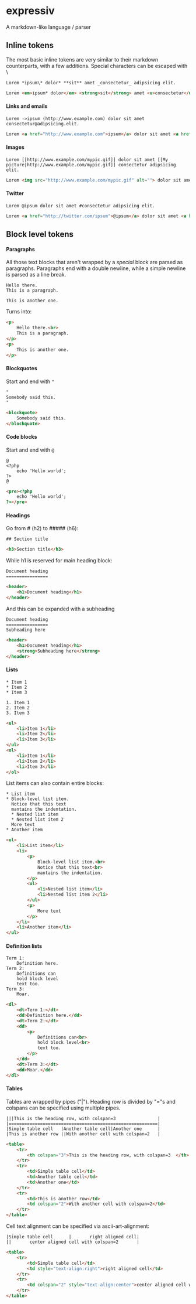 expressiv
=========

A markdown-like language / parser

## Inline tokens

The most basic inline tokens are very similar to their markdown counterparts, with a few additions.
Special characters can be escaped with \

```
Lorem *ipsum\* dolor* **sit** amet _consectetur_ adipsicing elit.
```

```html
Lorem <em>ipsum* dolor</em> <strong>sit</strong> amet <u>consectetur</u> adipsicing elit.
```

#### Links and emails

```
Lorem ->ipsum (http://www.example.com) dolor sit amet consectetur@adipsicing.elit.
```

```html
Lorem <a href="http://www.example.com">ipsum</a> dolor sit amet <a href="mailto:consectetur@adipsicing.elit">consectetur@adipsicing.elit</a>.
```

#### Images

```
Lorem [[http://www.example.com/mypic.gif]] dolor sit amet [[My picture|http://www.example.com/mypic.gif]] consectetur adipsicing elit.
```

```html
Lorem <img src="http://www.example.com/mypic.gif" alt=""> dolor sit amet <img src="http://www.example.com/mypic.gif" alt="My picture" title="My picture"> consectetur adipsicing elit.
```

#### Twitter

```
Lorem @ipsum dolor sit amet #consectetur adipsicing elit.
```

```html
Lorem <a href="http://twitter.com/ipsum">@ipsum</a> dolor sit amet <a href="http://twitter.com/search?q=%23consectetur&src=hash">#consectetur</a> adipsicing elit.
```

## Block level tokens

#### Paragraphs

All those text blocks that aren't wrapped by a *special* block are parsed as paragraphs. Paragraphs end with a double newline, while a simple newline is parsed as a line break.

```
Hello there.
This is a paragraph.

This is another one.
```

Turns into:

```html
<p>
    Hello there.<br>
    This is a paragraph.
</p>
<p>
    This is another one.
</p>
```

#### Blockquotes

Start and end with `"`

```
"
Somebody said this.
"
```

```html
<blockquote>
    Somebody said this.
</blockquote>
```

#### Code blocks

Start and end with `@`

```
@
<?php
    echo 'Hello world';
?>
@
```

```html
<pre><?php
    echo 'Hello world';
?></pre>
```

#### Headings

Go from # (h2) to ##### (h6):

```
## Section title
```

```html
<h3>Section title</h3>
```

While h1 is reserved for main heading block:

```
Document heading
================
```

```html
<header>
    <h1>Document heading</h1>
</header>
```

And this can be expanded with a subheading

```
Document heading
================
Subheading here
```

```html
<header>
    <h1>Document heading</h1>
    <strong>Subheading here</strong>
</header>
```

#### Lists

```
* Item 1
* Item 2
* Item 3

1. Item 1
2. Item 2
3. Item 3
```

```html
<ul>
    <li>Item 1</li>
    <li>Item 2</li>
    <li>Item 3</li>
</ul>
<ol>
    <li>Item 1</li>
    <li>Item 2</li>
    <li>Item 3</li>
</ol>
```

List items can also contain entire blocks:

```
* List item
* Block-level list item.
  Notice that this text
  mantains the indentation.
  * Nested list item
  * Nested list item 2
  More text
* Another item
```

```html
<ul>
    <li>List item</li>
    <li>
        <p>
            Block-level list item.<br>
            Notice that this text<br>
            mantains the indentation.
        </p>
        <ul>
            <li>Nested list item</li>
            <li>Nested list item 2</li>
        </ul>
        <p>
            More text
        </p>
    </li>
    <li>Another item</li>
</ul>
```

#### Definition lists

```
Term 1:
    Definition here.
Term 2:
    Definitions can
    hold block level
    text too.
Term 3:
    Moar.
```

```html
<dl>
    <dt>Term 1:</dt>
    <dd>Definition here.</dd>
    <dt>Term 2:</dt>
    <dd>
        <p>
            Definitions can<br>
            hold block level<br>
            text too.
        </p>
    </dd>
    <dt>Term 3:</dt>
    <dd>Moar.</dd>
</dl>
```

#### Tables

Tables are wrapped by pipes ("|"). Heading row is divided by "="s and colspans can be specified using multiple pipes.

```
|||This is the heading row, with colspan=3                |
|=========================================================|
|Simple table cell   |Another table cell|Another one      |
|This is another row ||With another cell with colspan=2   |
```

```html
<table>
    <tr>
        <th colspan="3">This is the heading row, with colspan=3  </th>
    </tr>
    <tr>
        <td>Simple table cell</td>
        <td>Another table cell</td>
        <td>Another one</td>
    </tr>
    <tr>
        <td>This is another row</td>
        <td colspan="2">With another cell with colspan=2</td>
    </tr>
</table>
```

Cell text alignment can be specified via ascii-art-alignment:

```
|Simple table cell      |       right aligned cell|
||       center aligned cell with colspan=2       |
```

```html
<table>
    <tr>
        <td>Simple table cell</td>
        <td style="text-align:right">right aligned cell</td>
    </tr>
    <tr>
        <td colspan="2" style="text-align:center">center aligned cell with colspan=2</td>
    </tr>
</table>
```

